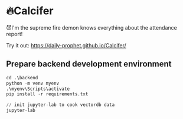 # 🔥Calcifer

😈I'm the supreme fire demon knows everything about the attendance report!

Try it out:
https://daily-prophet.github.io/Calcifer/

## Prepare backend development environment

```python
cd .\backend
python -m venv myenv
.\myenv\Scripts\activate
pip install -r requirements.txt

// init jupyter-lab to cook vectordb data
jupyter-lab
```
